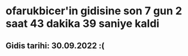 # ofarukbicer'in gidisine son 7 gun 2 saat 43 dakika 39 saniye kaldi

## Gidis tarihi: 30.09.2022 :(